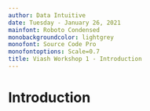 ```yaml
---
author: Data Intuitive
date: Tuesday - January 26, 2021
mainfont: Roboto Condensed
monobackgroundcolor: lightgrey
monofont: Source Code Pro
monofontoptions: Scale=0.7
title: Viash Workshop 1 - Introduction
---
```


# Introduction
